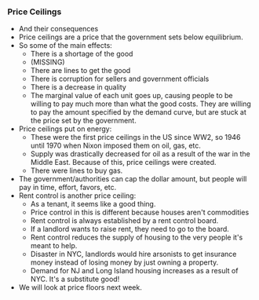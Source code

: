 ### Price Ceilings
- And their consequences
- Price ceilings are a price that the government sets below equilibrium.
- So some of the main effects:
	- There is a shortage of the good
	- (MISSING)
	- There are lines to get the good
	- There is corruption for sellers and government officials
	- There is a decrease in quality
	- The marginal value of each unit goes up, causing people to be willing to pay much more than what the good costs. They are willing to pay the amount specified by the demand curve, but are stuck at the price set by the government. 
- Price ceilings put on energy:
	- These were the first price ceilings in the US since WW2, so 1946 until 1970 when Nixon imposed them on oil, gas, etc.
	- Supply was drastically decreased for oil as a result of the war in the Middle East. Because of this, price ceilings were created.
	- There were lines to buy gas.
- The government/authorities can cap the dollar amount, but people will pay in time, effort, favors, etc.
- Rent control is another price ceiling:
	- As a tenant, it seems like a good thing.
	- Price control in this is different because houses aren't commodities
	- Rent control is always established by a rent control board.
	- If a landlord wants to raise rent, they need to go to the board.
	- Rent control reduces the supply of housing to the very people it's meant to help.
	- Disaster in NYC, landlords would hire arsonists to get insurance money instead of losing money by just owning a property.
	- Demand for NJ and Long Island housing increases as a result of NYC. It's a substitute good!
- We will look at price floors next week.